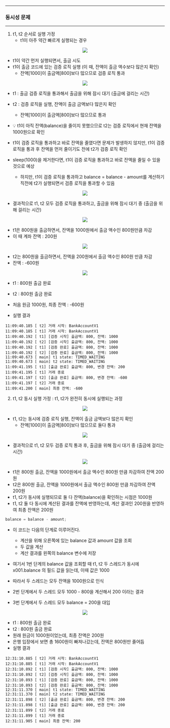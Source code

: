 -----
### 동시성 문제
-----
1. t1, t2 순서로 실행 가정
   - t1이 아주 약간 빠르게 실행되는 경우
<div align="center">
<img src="https://github.com/user-attachments/assets/0d1be0da-ec50-4ef1-ad7d-462312375ee2">
</div>

  - t1이 약간 먼저 실행되면서, 출금 시도
  - t1이 출금 코드에 있는 검증 로직 실행 (이 때, 잔액이 출금 액수보다 많은지 확인)
    + 잔액[1000]이 출금액[800]보다 많으므로 검증 로직 통과

<div align="center">
<img src="https://github.com/user-attachments/assets/58c106ff-0e1c-427d-af0e-46e52ae3bba6">
</div>

  - t1 : 출금 검증 로직을 통과해서 출금을 위해 잠시 대기 (출금에 걸리는 시간)
  - t2 : 검증 로직을 실행, 잔액이 출금 금액보다 많은지 확인
    + 잔액[1000]이 출금액[800]보다 많으므로 통과

  - 💡 t1이 아직 잔액(balance)을 줄이지 못했으므로 t2는 검증 로직에서 현재 잔액을 1000원으로 확인
  - t1이 검증 로직을 통과하고 바로 잔액을 줄였다면 문제가 발생하지 않지만, t1이 검증 로직을 통과 후 잔액을 먼저 줄이기도 전에 t2가 검증 로직 확인
  - sleep(1000)을 제거한다면, t1이 검증 로직을 통과하고 바로 잔액을 줄일 수 있을 것으로 예상
    + 하지만, t1이 검증 로직을 통과하고 balance = balance - amount를 계산하기 직전에 t2가 실행되면서 검증 로직을 통과할 수 있음

<div align="center">
<img src="https://github.com/user-attachments/assets/afd80d7a-9b01-492b-9653-424369dd2513">
</div>

  - 결과적으로 t1, t2 모두 검증 로직을 통과하고, 출금을 위해 잠시 대기 중 (출금을 위해 걸리는 시간)

<div align="center">
<img src="https://github.com/user-attachments/assets/1996f63b-ce78-4429-8dcb-32eb9d9d61ba">
</div>

  - t1은 800원을 출금하면서, 잔액을 1000원에서 출금 액수인 800원만큼 차감
  - 이 때 계좌 잔액 : 200원

<div align="center">
<img src="https://github.com/user-attachments/assets/0f9b9a02-9706-486a-a270-845707c2ad33">
</div>

  - t2는 800원을 출금하면서, 잔액을 200원에서 출금 액수인 800원 만큼 차감
  - 잔액 : -600원

<div align="center">
<img src="https://github.com/user-attachments/assets/4a692ef5-e326-43da-95fa-39fb7e30efbb">
</div>

  - t1 : 800원 출금 완료
  - t2 : 800원 출금 완료
  - 처음 원금 1000원, 최종 잔액 : -600원

  - 실행 결과
```
11:09:40.185 [ t2] 거래 시작: BankAccountV1
11:09:40.185 [ t1] 거래 시작: BankAccountV1
11:09:40.192 [ t1] [검증 시작] 출금액: 800, 잔액: 1000
11:09:40.192 [ t2] [검증 시작] 출금액: 800, 잔액: 1000
11:09:40.192 [ t1] [검증 완료] 출금액: 800, 잔액: 1000
11:09:40.192 [ t2] [검증 완료] 출금액: 800, 잔액: 1000
11:09:40.673 [ main] t1 state: TIMED_WAITING
11:09:40.673 [ main] t2 state: TIMED_WAITING
11:09:41.195 [ t1] [출금 완료] 출금액: 800, 변경 잔액: 200
11:09:41.195 [ t1] 거래 종료
11:09:41.197 [ t2] [출금 완료] 출금액: 800, 변경 잔액: -600
11:09:41.197 [ t2] 거래 종료
11:09:41.200 [ main] 최종 잔액: -600
```

2. t1, t2 동시 실행 가정 : t1, t2가 완전히 동시에 실행되는 과정
<div align="center">
<img src="https://github.com/user-attachments/assets/ac26697a-be46-414e-8bf8-c6156fec3d24">
</div>

  - t1, t2는 동시에 검증 로직 실행, 잔액이 출금 금액보다 많은지 확인
    + 잔액[1000]이 출금액[800]보다 많으므로 둘다 통과

<div align="center">
<img src="https://github.com/user-attachments/assets/936b513f-d4d6-4f59-8fd0-e57fb8d089d7">
</div>

  - 결과적으로 t1, t2 모두 검증 로직 통과 후, 출금을 위해 잠시 대기 중 (출금에 걸리는 시간)

<div align="center">
<img src="https://github.com/user-attachments/assets/1dbb8293-bf2f-46fd-8d41-c8051832b52f">
</div>

  - t1은 800원 출금, 잔액을 1000원에서 출금 액수인 800원 만큼 차감하여 잔액 200원
  - t2은 800원 출금, 잔액을 1000원에서 출금 액수인 800원 만큼 차감하여 잔액 200원
  - t1, t2가 동시에 실행되므로 둘 다 잔액(balance)을 확인하는 시점은 1000원
  - t1, t2 둘 다 동시에 계산된 결과를 잔액에 반영하는데, 계산 결과인 200원을 반영하여 최종 잔액은 200원
```java
balance = balance - amount;
```

  - 이 코드는 다음의 단계로 이루어진다.
    + 계산을 위해 오른쪽에 있는 balance 값과 amount 값을 조회
    + 두 값을 계산
    + 계산 결과를 왼쪽의 balance 변수에 저장

  - 여기서 1번 단계의 balance 값을 조회할 때 t1, t2 두 스레드가 동시에 x001.balance 의 필드 값을 읽는데, 이때 값은 1000
  - 따라서 두 스레드는 모두 잔액을 1000원으로 인식
  - 2번 단계에서 두 스레드 모두 1000 - 800을 계산해서 200 이라는 결과
  - 3번 단계에서 두 스레드 모두 balance = 200을 대입

<div align="center">
<img src="https://github.com/user-attachments/assets/e5ff34be-c6f0-4bb3-b43f-789e45f71d74">
</div>

  - t1 : 800원 출금 완료
  - t2 : 800원 출금 완료
  - 원래 원금이 1000원이었는데, 최종 잔액은 200원
  - 은행 입장에서 보면 총 1600원이 빠져나갔는데, 잔액은 800원만 줄어듬
  - 실행 결과
```
12:31:10.885 [ t2] 거래 시작: BankAccountV1
12:31:10.885 [ t1] 거래 시작: BankAccountV1
12:31:10.892 [ t1] [검증 시작] 출금액: 800, 잔액: 1000
12:31:10.892 [ t2] [검증 시작] 출금액: 800, 잔액: 1000
12:31:10.893 [ t1] [검증 완료] 출금액: 800, 잔액: 1000
12:31:10.893 [ t2] [검증 완료] 출금액: 800, 잔액: 1000
12:31:11.370 [ main] t1 state: TIMED_WAITING
12:31:11.370 [ main] t2 state: TIMED_WAITING
12:31:11.898 [ t2] [출금 완료] 출금액: 800, 변경 잔액: 200
12:31:11.898 [ t1] [출금 완료] 출금액: 800, 변경 잔액: 200
12:31:11.899 [ t2] 거래 종료
12:31:11.899 [ t1] 거래 종료
12:31:11.905 [ main] 최종 잔액: 200
```
